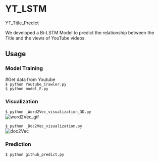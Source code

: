 # YT_LSTM
YT_Title_Predict

We developed a Bi-LSTM Model to predict the relationship between the Title and the views of YouTube videos.


## Usage
### Model Training
#Get data from Youtube  
`$ python Youtube_Crawler.py`  
`$ python model_F.py`  


### Visualization
`$ python _Word2Vec_visualization_3D.py`  
![word2Vec_gif](https://user-images.githubusercontent.com/111637364/186734029-2d3c3d5e-e059-4a75-82d3-3ac3eb5242c7.gif)

`$ python _Doc2Vec_visualization.py`  
![doc2Vec](https://user-images.githubusercontent.com/111637364/186747996-65ea93cc-5dc1-452b-8874-51aec3158ffe.jpg)


### Prediction
`$ python github_predict.py`  

